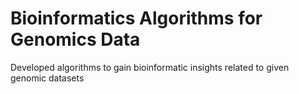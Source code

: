 # Bioinformatics Algorithms for Genomics Data
Developed algorithms to gain bioinformatic insights related to given genomic datasets
